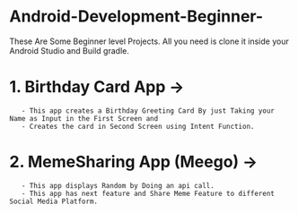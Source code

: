 # Android-Development-Beginner-

  These Are Some Beginner level Projects. All you need is clone it inside your Android Studio and Build gradle.
  
  # 1. Birthday Card App ->
       - This app creates a Birthday Greeting Card By just Taking your Name as Input in the First Screen and 
       - Creates the card in Second Screen using Intent Function. 
  
  # 2. MemeSharing App (Meego) ->
       - This app displays Random by Doing an api call. 
       - This app has next feature and Share Meme Feature to different Social Media Platform.
